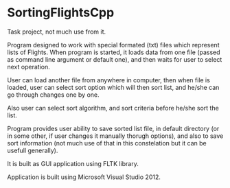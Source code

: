 # SortingFlightsCpp
Task project, not much use from it.

Program designed to work with special formated (txt) files which represent lists of Flights.
When program is started, it loads data from one file (passed as command line argument or default one),
and then waits for user to select next operation.

User can load another file from anywhere in computer, then when file is loaded, user can select sort option
which will then sort list, and he/she can go through changes one by one.

Also user can select sort algorithm, and sort criteria before he/she sort the list.

Program provides user ability to save sorted list file, in default directory (or in some other, if
user changes it manually thorugh options), and also to save sort information (not much use of that
in this constelation but it can be usefull generally).

It is built as GUI application using FLTK library.

Application is built using Microsoft Visual Studio 2012.